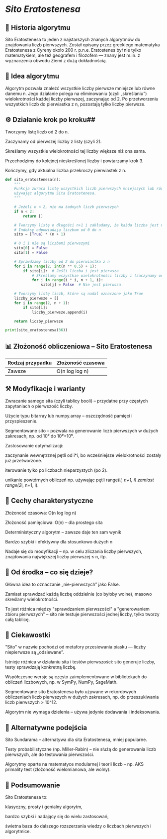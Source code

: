 # *Sito Eratostenesa* #
## **📜 Historia algorytmu** ##
Sito Eratostenesa to jeden z najstarszych znanych algorytmów do znajdowania liczb pierwszych. Został opisany przez greckiego matematyka Eratostenesa z Cyreny około 200 r. p.n.e. Eratostenes był nie tylko matematykiem, ale też geografem i filozofem — znany jest m.in. z wyznaczenia obwodu Ziemi z dużą dokładnością.

## **🧠 Idea algorytmu** ##
Algorytm pozwala znaleźć wszystkie liczby pierwsze mniejsze lub równe danemu n. Jego działanie polega na eliminowaniu (czyli „skreślaniu”) wielokrotności każdej liczby pierwszej, zaczynając od 2. Po przetworzeniu wszystkich liczb do pierwiastka z n, pozostają tylko liczby pierwsze.

## **⚙️ Działanie krok po kroku**##
Tworzymy listę liczb od 2 do n.

Zaczynamy od pierwszej liczby z listy (czyli 2).

Skreślamy wszystkie wielokrotności tej liczby większe niż ona sama.

Przechodzimy do kolejnej nieskreślonej liczby i powtarzamy krok 3.

Kończymy, gdy aktualna liczba przekroczy pierwiastek z n.

```python
def sito_eratostenesa(n):
    """
    Funkcja zwraca listę wszystkich liczb pierwszych mniejszych lub równych n,
    używając algorytmu Sita Eratostenesa.
    """

    # Jeżeli n < 2, nie ma żadnych liczb pierwszych
    if n < 2:
        return []

    # Tworzymy listę o długości n+1 i zakładamy, że każda liczba jest na początku pierwsza (True)
    # Indeksy odpowiadają liczbom od 0 do n
    sito = [True] * (n + 1)

    # 0 i 1 nie są liczbami pierwszymi
    sito[0] = False
    sito[1] = False

    # Sprawdzamy liczby od 2 do pierwiastka z n
    for i in range(2, int(n ** 0.5) + 1):
        if sito[i]:  # Jeśli liczba i jest pierwsza
            # Skreślamy wszystkie wielokrotności liczby i (zaczynamy od i*i)
            for j in range(i * i, n + 1, i):
                sito[j] = False  # Nie jest pierwsza

    # Tworzymy listę liczb, które są nadal oznaczone jako True
    liczby_pierwsze = []
    for i in range(2, n + 1):
        if sito[i]:
            liczby_pierwsze.append(i)

    return liczby_pierwsze

print(sito_eratostenesa(36))
```

## 📊 Złożoność obliczeniowa – Sito Eratostenesa ##

| Rodzaj przypadku | Złożoność czasowa |
|------------------|-------------------|
| Zawsze           | O(n log log n)    |

## **⚒️ Modyfikacje i warianty** ##
Zwracanie samego sita (czyli tablicy booli) – przydatne przy częstych zapytaniach o pierwszość liczby.

Użycie typu bitarray lub numpy.array – oszczędność pamięci i przyspieszenie.

Segmentowane sito – pozwala na generowanie liczb pierwszych w dużych zakresach, np. od 10⁹ do 10⁹+10⁶.

Zastosowanie optymalizacji:

zaczynanie wewnętrznej pętli od i*i, bo wcześniejsze wielokrotności zostały już przetworzone.

iterowanie tylko po liczbach nieparzystych (po 2).

unikanie powtórnych obliczeń np. używając pętli range(i*i, n+1, i) zamiast range(2*i, n+1, i).

## **🧬 Cechy charakterystyczne** ##
Złożoność czasowa: O(n log log n)

Złożoność pamięciowa: O(n) – dla prostego sita

Deterministyczny algorytm – zawsze daje ten sam wynik

Bardzo szybki i efektywny dla stosunkowo dużych n

Nadaje się do modyfikacji – np. w celu zliczania liczby pierwszych, znajdowania największej liczby pierwszej ≤ n, itp.

## **🧪 Od środka – co się dzieje?** ##
Główna idea to oznaczanie „nie-pierwszych” jako False.

Zamiast sprawdzać każdą liczbę oddzielnie (co byłoby wolne), masowo skreślamy wielokrotności.

To jest różnica między "sprawdzaniem pierwszości" a "generowaniem zbioru pierwszych" – sito nie testuje pierwszości jednej liczby, tylko tworzy całą tablicę.

## **🤔 Ciekawostki** ##
"Sito" w nazwie pochodzi od metafory przesiewania piasku — liczby niepierwsze są „odsiewane”.

Istnieje różnica w działaniu sita i testów pierwszości: sito generuje liczby, testy sprawdzają konkretną liczbę.

Współczesne wersje są często zaimplementowane w bibliotekach do obliczeń liczbowych, np. w SymPy, NumPy, SageMath.

Segmentowane sito Eratostenesa było używane w rekordowych obliczeniach liczb pierwszych w dużych zakresach, np. do przeszukiwania liczb pierwszych > 10^12.

Algorytm nie wymaga dzielenia – używa jedynie dodawania i indeksowania.

## **🔄 Alternatywne podejścia** ##
Sito Sundarama – alternatywa dla sita Eratostenesa, mniej popularne.

Testy probabilistyczne (np. Miller-Rabin) – nie służą do generowania liczb pierwszych, ale do testowania pierwszości.

Algorytmy oparte na matematyce modularnej i teorii liczb – np. AKS primality test (złożoność wielomianowa, ale wolny).

## **🧠 Podsumowanie** ##
Sito Eratostenesa to:

klasyczny, prosty i genialny algorytm,

bardzo szybki i nadający się do wielu zastosowań,

świetna baza do dalszego rozszerzania wiedzy o liczbach pierwszych i algorytmice.